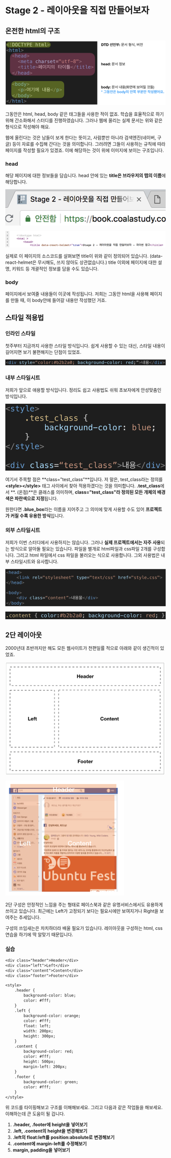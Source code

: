 # Stage 2 - 레이아웃을 직접 만들어보자

## 온전한 html의 구조

![&#xC628;&#xC804;&#xD55C; html&#xC758; &#xAD6C;&#xC870;](../.gitbook/assets/image%20%281%29.png)

그동안은 html, head, body 같은 태그들을 사용한 적이 없죠. 학습을 효율적으로 하기 위해 간소화해서 스터디를 진행하였습니다. 그러나 웹에 올리는 실제 문서는 위와 같은 형식으로 작성해야 해요.

웹에 올린다는 것은 남들이 보게 한다는 뜻이고, 사람뿐만 아니라 검색엔진\(네이버, 구글\) 등이 자료를 수집해 간다는 것을 의미합니다. 그러려면 그들이 사용하는 규칙에 따라 페이지를 작성할 필요가 있겠죠. 이에 해당하는 것이 위에 이미지에 보이는 구조입니다.

### head

해당 페이지에 대한 정보들을 담습니다. head 안에 있는 **title은 브라우저의 탭의 이름**에 해당합니다.

![&amp;lt;title&amp;gt;Stage 2 - &#xB808;&#xC774;&#xC544;&#xC6C3;&#xC744; &#xC9C1;&#xC811; &#xB9CC;&#xB4E4;&#xC5B4;&#xBCF4;&#xC790;&amp;lt;/title&amp;gt;](../.gitbook/assets/image%20%28135%29.png)

![&#xC2E4;&#xC81C; &#xC18C;&#xC2A4;&#xCF54;&#xB4DC;](../.gitbook/assets/image%20%2891%29.png)

실제로 이 페이지의 소스코드를 살펴보면 title이 위와 같이 정의되어 있습니다. \(data-react-helmet은 무시해도, 쓰지 않아도 상관없습니다.\) title 이외에 페이지에 대한 설명, 키워드 등 개괄적인 정보를 담을 수도 있습니다.

### body

페이지에서 보여줄 내용들이 이곳에 작성됩니다. 저희는 그동안 html을 사용해 페이지를 만들 때, 이 body안에 들어갈 내용만 작성했던 거죠.

## 스타일 적용법

### 인라인 스타일

첫주부터 지금까지 사용한 스타일 방식입니다. 쉽게 사용할 수 있는 대신, 스타일 내용이 길어지면 보기 불편해지는 단점이 있었죠.

![Inline Style](../.gitbook/assets/image%20%285%29.png)

### 내부 스타일시트

저희가 앞으로 애용할 방식입니다. 정리도 쉽고 사용법도 쉬워 초보자에게 안성맞춤인 방식입니다.

![Internal Style Sheet](../.gitbook/assets/image%20%2848%29.png)

여기서 주목할 점은 **class="test\_class"**입니다. 저 말은, test\_class라는 정의를 **&lt;style&gt;&lt;/style&gt;** 태그 사이에서 찾아 적용하겠다는 것을 의미합니다. **.test\_class**에서 **. \(온점\)**은 클래스를 의미하며, **class="test\_class"라 정의된 모든 개체의 배경색은 파란색으로 지정**됩니다.

원한다면 **.blue\_box**라는 이름을 지어주고 그 의미에 맞게 사용할 수도 있어 **프로젝트가 커질 수록 유용한 방식**입니다.

### 외부 스타일시트

저희가 이번 스터디에서 사용하지는 않습니다. 그러나 **실제 프로젝트에서는 자주 사용**되는 방식으로 알아둘 필요는 있습니다. 파일을 별개로 html파일과 css파일 2개를 구성합니다. 그리고 html 파일에서 css 파일을 불러오는 식으로 사용합니다. 그외 사용법은 내부 스타일시트와 유사합니다.

![test.html](../.gitbook/assets/image%20%28131%29.png)

![style.css](../.gitbook/assets/image%20%2877%29.png)

## 2단 레이아웃

2000년대 초반까지만 해도 모든 웹사이트가 천편일률 적으로 아래와 같이 생긴적이 있었죠.

![2&#xB2E8; &#xB808;&#xC774;&#xC544;&#xC6C3; &#xAD6C;&#xC131;](../.gitbook/assets/image%20%2810%29.png)

![&#xD398;&#xC774;&#xC2A4;&#xBD81;&#xC758; 2&#xB2E8; &#xAD6C;&#xC131;](../.gitbook/assets/image%20%288%29.png)

2단 구성은 안정적인 느낌을 주는 형태로 페이스북과 같은 유명서비스에서도 유용하게 쓰이고 있습니다. 최근에는 Left가 고정되기 보다는 필요시에만 보여지거나 Right을 보여주는 추세입니다.

구성의 쓰임새는은 차치하더라 배울 필요가 있습니다. 레이아웃을 구성하는 html, css 연습을 하기에 딱 알맞기 때문입니다.

### 실습

```markup
<div class="header">Header</div>
<div class="left">Left</div>
<div class="content">Content</div>
<div class="footer">Footer</div>
```

```markup
<style>
    .header {
        background-color: blue;
        color: #fff;
    }
    .left {
        background-color: orange;
        color: #fff;
        float: left;
        width: 200px;
        height: 300px;
    }
    .content {
        background-color: red;
        color: #fff;
        height: 500px;
        margin-left: 200px;
    }
    .footer {
        background-color: green;
        color: #fff;
    }
</style>
```

위 코드를 타이핑해보고 구조를 이해해보세요. 그리고 다음과 같은 작업들을 해보세요. 이해하는데 큰 도움이 될 겁니다.

1. **.header, .footer에** **height을** **넣어보기**
2. **.left, .content의** **height을** **변경해보기**
3. **.left의** **float:left를** **position:absolute로** **변경해보기**
4. **.content에** **margin-left를** **수정해보기**
5. **margin, padding을** **넣어보기**


